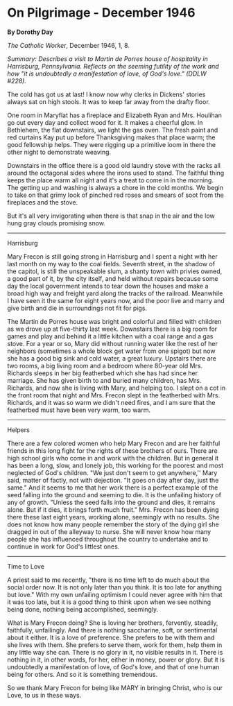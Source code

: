 On Pilgrimage - December 1946
=============================

**By Dorothy Day**

*The Catholic Worker*, December 1946, 1, 8.

*Summary: Describes a visit to Martin de Porres house of hospitality in
Harrisburg, Pennsylvania. Reflects on the seeming futility of the work
and how "it is undoubtedly a manifestation of love, of God's love."
(DDLW \#228).*

The cold has got us at last! I know now why clerks in Dickens' stories
always sat on high stools. It was to keep far away from the drafty
floor.

One room in Maryflat has a fireplace and Elizabeth Ryan and Mrs.
Houlihan go out every day and collect wood for it. It makes a cheerful
glow. In Bethlehem, the flat downstairs, we light the gas oven. The
fresh paint and red curtains Kay put up before Thanksgiving makes that
place warm; the good fellowship helps. They were rigging up a primitive
loom in there the other night to demonstrate weaving.

Downstairs in the office there is a good old laundry stove with the
racks all around the octagonal sides where the irons used to stand. The
faithful thing keeps the place warm all night and it's a treat to come
in in the morning. The getting up and washing is always a chore in the
cold months. We begin to take on that grimy look of pinched red roses
and smears of soot from the fireplaces and the stove.

But it's all very invigorating when there is that snap in the air and
the low hung gray clouds promising snow.

****

Harrisburg

Mary Frecon is still going strong in Harrisburg and I spent a night with
her last month on my way to the coal fields. Seventh street, in the
shadow of the capitol, is still the unspeakable slum, a shanty town with
privies owned, a good part of it, by the city itself, and held without
repairs because some day the local government intends to tear down the
houses and make a broad high way and freight yard along the tracks of
the railroad. Meanwhile I have seen it the same for eight years now, and
the poor live and marry and give birth and die in surroundings not fit
for pigs.

The Martin de Porres house was bright and colorful and filled with
children as we drove up at five-thirty last week. Downstairs there is a
big room for games and play and behind it a little kitchen with a coal
range and a gas stove. For a year or so, Mary did without running water
like the rest of her neighbors (sometimes a whole block get water from
one spigot) but now she has a good big sink and cold water, a great
luxury. Upstairs there are two rooms, a big living room and a bedroom
where 80-year old Mrs. Richards sleeps in her big featherbed which she
has had since her marriage. She has given birth to and buried many
children, has Mrs. Richards, and now she is living with Mary, and
helping too. I slept on a cot in the front room that night and Mrs.
Frecon slept in the featherbed with Mrs. Richards, and it was so warm we
didn't need fires, and I am sure that the featherbed must have been very
warm, too warm.

****

Helpers

There are a few colored women who help Mary Frecon and are her faithful
friends in this long fight for the rights of these brothers of ours.
There are high school girls who come in and work with the children. But
in general it has been a long, slow, and lonely job, this working for
the poorest and most neglected of God's children. "We just don't seem to
get anywhere,'' Mary said, matter of factly, not with dejection. "It
goes on day after day, just the same." And it seems to me that her work
there is a perfect example of the seed falling into the ground and
seeming to die. It is the unfailing history of any of growth. "Unless
the seed falls into the ground and dies, it remains alone. But if it
dies, it brings forth much fruit." Mrs. Frecon has been dying there
these last eight years, working alone, seemingly with no results. She
does not know how many people remember the story of the dying girl she
dragged in out of the alleyway to nurse. She will never know how many
people she has influenced throughout the country to undertake and to
continue in work for God's littlest ones.

****

Time to Love

A priest said to me recently, "there is no time left to do much about
the social order now. It is not only later than you think. It is too
late for anything but love." With my own unfailing optimism I could
never agree with him that it was too late, but it is a good thing to
think upon when we see nothing being done, nothing being accomplished,
seemingly.

What is Mary Frecon doing? She is loving her brothers, fervently,
steadily, faithfully, unfailingly. And there is nothing saccharine,
soft, or sentimental about it either. It is a love of preference. She
prefers to be with them and she lives with them. She prefers to serve
them, work for them, help them in any little way she can. There is no
glory in it, no visible results in it. There is nothing in it, in other
words, for her, either in money, power or glory. But it is undoubtedly a
manifestation of love, of God's love, and that of one human being for
others. And so it is something tremendous.

So we thank Mary Frecon for being like MARY in bringing Christ, who is
our Love, to us in these ways.
